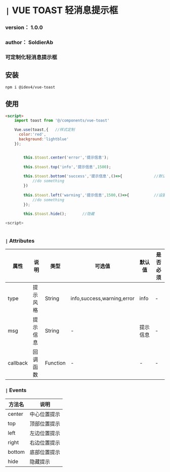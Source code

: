 # `|` VUE TOAST 轻消息提示框
### version： 1.0.0
### author： SoldierAb
### 可定制化轻消息提示框

## 安装
```
npm i @idev4/vue-toast
```

## 使用
```html
<script>
    import toast from '@/components/vue-toast'

    Vue.use(toast,{   //样式定制
      color:'red',
      background:'lightblue'
    });


        this.$toast.center('error','提示信息');  
    
        this.$toast.top('info','提示信息',1500);
    
        this.$toast.bottom('success','提示信息',()=>{              //默认为 2000 = 2秒
            //do something
        })  
    
        this.$toast.left('warning','提示信息',1500,()=>{           //设置1.5秒后消失
            //do something
        });
    
        this.$toast.hide();       //隐藏

<script>
    
```



### `|` Attributes
|  属性  |  说明   |  类型|可选值|默认值|是否必须
|-------|---------|---|---|---|---|
|type|提示风格|String|info,success,warning,error|info|-
|msg|提示信息|String|-|提示信息|-
|callback|回调函数|Function|-|-|-



### `|` Events



| 方法名 | 说明 |
| ------ |----- | 
| center | 中心位置提示 | 详见Attributes表 |
| top | 顶部位置提示 | 详见Attributes表 |
| left | 左边位置提示 | 详见Attributes表 |
| right | 右边位置提示 | 详见Attributes表 |
| bottom | 底部位置提示 | 详见Attributes表 |
| hide | 隐藏提示 | 详见Attributes表 |
